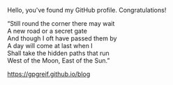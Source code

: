 Hello, you've found my GitHub profile. Congratulations!

“Still round the corner there may wait <br/>
A new road or a secret gate <br/>
And though I oft have passed them by <br/>
A day will come at last when I <br/>
Shall take the hidden paths that run <br/>
West of the Moon, East of the Sun.”

https://gpgreif.github.io/blog

<!---
gpgreif/gpgreif is a ✨ special ✨ repository because its `README.md` (this file) appears on your GitHub profile.
You can click the Preview link to take a look at your changes.
--->
